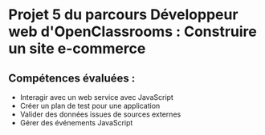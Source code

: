 # Projet 5 du parcours Développeur web d'OpenClassrooms : Construire un site e-commerce

## Compétences évaluées :
- Interagir avec un web service avec JavaScript
- Créer un plan de test pour une application
- Valider des données issues de sources externes
- Gérer des événements JavaScript

